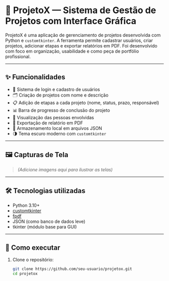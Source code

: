 # 💼 ProjetoX — Sistema de Gestão de Projetos com Interface Gráfica

ProjetoX é uma aplicação de gerenciamento de projetos desenvolvida com Python e `customtkinter`. A ferramenta permite cadastrar usuários, criar projetos, adicionar etapas e exportar relatórios em PDF. Foi desenvolvido com foco em organização, usabilidade e como peça de portfólio profissional.

---

## ✨ Funcionalidades

- 🔐 Sistema de login e cadastro de usuários
- 🗂️ Criação de projetos com nome e descrição
- 📋 Adição de etapas a cada projeto (nome, status, prazo, responsável)
- 📊 Barra de progresso de conclusão do projeto
- 👥 Visualização das pessoas envolvidas
- 🧾 Exportação de relatório em PDF
- 💾 Armazenamento local em arquivos JSON
- 🌗 Tema escuro moderno com `customtkinter`

---

## 🖼️ Capturas de Tela

> *(Adicione imagens aqui para ilustrar as telas)*

---

## 🛠️ Tecnologias utilizadas

- Python 3.10+
- [customtkinter](https://github.com/TomSchimansky/CustomTkinter)
- [fpdf](https://pyfpdf.github.io/)
- JSON (como banco de dados leve)
- tkinter (módulo base para GUI)

---

## 🚀 Como executar

1. Clone o repositório:
   ```bash
   git clone https://github.com/seu-usuario/projetox.git
   cd projetox
